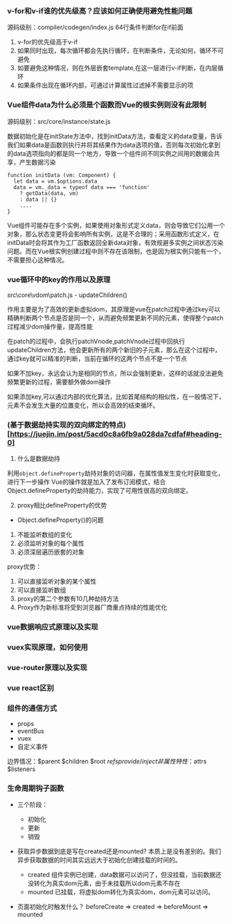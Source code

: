 ### v-for和v-if谁的优先级高？应该如何正确使用避免性能问题
源码级别：compiler/codegen/index.js  64行条件判断for在if前面
1. v-for的优先级高于v-if 
2. 如果同时出现，每次循环都会先执行循环，在判断条件，无论如何，循环不可避免
3. 如要避免这种情况，则在外层嵌套template,在这一层进行v-if判断，在内层循环
4. 如果条件出现在循环内部，可通过计算属性过滤掉不需要显示的项

### Vue组件data为什么必须是个函数而Vue的根实例则没有此限制
源码级别：src/core/instance/state.js

数据初始化是在initState方法中，找到initData方法，查看定义的data变量，告诉我们如果data是函数则执行并将其结果作为data选项的值，否则每次初始化拿到的data选项指向的都是同一个地方，导致一个组件间不同实例之间用的数据会共享，产生数据污染
```
function initData (vm: Component) {
  let data = vm.$options.data
  data = vm._data = typeof data === 'function'
    ? getData(data, vm)
    : data || {}
    ....
}
```

Vue组件可能存在多个实例，如果使用对象形式定义data，则会导致它们公用一个对象，那么状态变更将会影响所有实例，这是不合理的；采用函数形式定义，在initData时会将其作为工厂函数返回全新data对象，有效规避多实例之间状态污染问题。而在Vue根实例创建过程中则不存在该限制，也是因为根实例只能有一个，不需要担心这种情况。

### vue循环中的key的作用以及原理
src\core\vdom\patch.js - updateChildren()

作用主要是为了高效的更新虚拟dom，其原理是vue在patch过程中通过key可以精确判断两个节点是否是同一个，从而避免频繁更新不同的元素，使得整个patch过程减少dom操作量，提高性能

在patch的过程中，会执行patchVnode,patchVnode过程中回执行updateChildren方法，他会更新所有的两个新旧的子元素，那么在这个过程中，通过key就可以精准的判断，当前在循环的这两个节点不是一个节点

如果不加key，永远会认为是相同的节点，所以会强制更新，这样的话就没法避免频繁更新的过程，需要额外做dom操作

如果添加key,可以通过内部的优化算法，比如首尾结构的相似性，在一般情况下，元素不会发生大量的位置变化，所以会高效的结束循环。


### (基于数据劫持实现的双向绑定的特点)[https://juejin.im/post/5acd0c8a6fb9a028da7cdfaf#heading-0]
1. 什么是数据劫持

利用`object.defineProperty`劫持对象的访问器，在属性值发生变化时获取变化，进行下一步操作
Vue的操作就是加入了发布订阅模式，结合Object.defineProperty的劫持能力，实现了可用性很高的双向绑定。

2. proxy相比defineProperty的优势
- Object.defineProperty()的问题
1. 不能监听数组的变化
2. 必须监听对象的每个属性
3. 必须深层遍历嵌套的对象

proxy优势：
1. 可以直接监听对象的某个属性
2. 可以直接监听数组
3. proxy的第二个参数有10几种劫持方法
4. Proxy作为新标准将受到浏览器厂商重点持续的性能优化


### vue数据响应式原理以及实现

### vuex实现原理，如何使用

### vue-router原理以及实现

### vue react区别

### 组件的通信方式

- props
- eventBus
- vuex
- 自定义事件

边界情况：$parent $children $root $refs provide/inject 
非属性特性：$attrs $listeners


### 生命周期钩子函数
- 三个阶段：
  - 初始化
  - 更新
  - 销毁

- 获取异步数据到底是写在created还是mounted?
  本质上是没有差别的。我们异步获取数据的时间其实远远大于初始化创建挂载的时间的。
  - created 组件实例已创建，data数据可以访问了，但没挂载，当前数据还没转化为真实dom元素，由于未挂载所以dom元素不存在
  - mounted 已挂载，将虚拟dom转化为真实dom，dom元素可以访问。
- 页面初始化时触发什么？
  beforeCreate => created => beforeMount => mounted